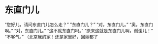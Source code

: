 # 东直门儿

“您好儿，请问东直门儿怎么走？” ”东直门儿？” “对，东直门儿。” “奥，东直门啊。” “对，东直门儿。” “这不就东直门吗。” “原来这就是东直门儿啊，谢谢儿！” “不客气。” （北京我的家！还是家里好，回丽都了

